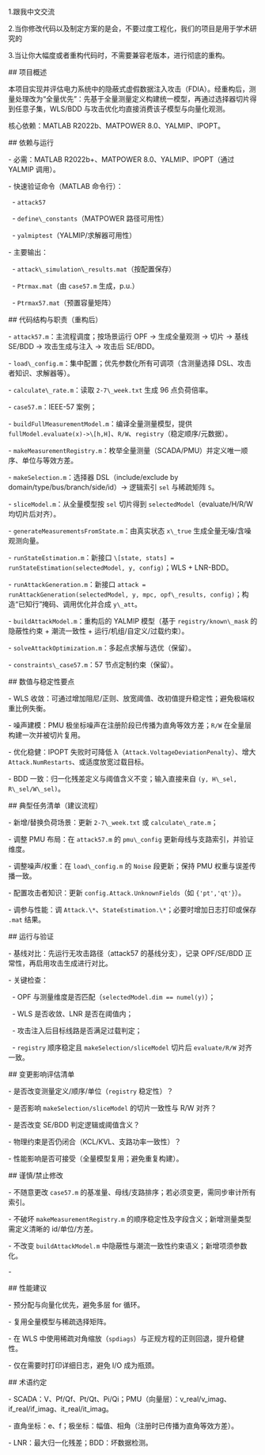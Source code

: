 1.跟我中文交流

2.当你修改代码以及制定方案的是会，不要过度工程化，我们的项目是用于学术研究的

3.当让你大幅度或者重构代码时，不需要兼容老版本，进行彻底的重构。





\## 项目概述

本项目实现并评估电力系统中的隐蔽式虚假数据注入攻击（FDIA）。经重构后，测量处理改为“全量优先”：先基于全量测量定义构建统一模型，再通过选择器切片得到任意子集，WLS/BDD 与攻击优化均直接消费该子模型与向量化观测。

核心依赖：MATLAB R2022b、MATPOWER 8.0、YALMIP、IPOPT。



\## 依赖与运行

\- 必需：MATLAB R2022b+、MATPOWER 8.0、YALMIP、IPOPT（通过 YALMIP 调用）。

\- 快速验证命令（MATLAB 命令行）：

&nbsp; - `attack57`

&nbsp; - `define\_constants`（MATPOWER 路径可用性）

&nbsp; - `yalmiptest`（YALMIP/求解器可用性）

\- 主要输出：

&nbsp; - `attack\_simulation\_results.mat`（按配置保存）

&nbsp; - `Ptrmax.mat`（由 `case57.m` 生成，p.u.）

&nbsp; - `Ptrmax57.mat`（预置容量矩阵）



\## 代码结构与职责（重构后）

\- `attack57.m`：主流程调度；按场景运行 OPF → 生成全量观测 → 切片 → 基线 SE/BDD → 攻击生成与注入 → 攻击后 SE/BDD。

\- `load\_config.m`：集中配置；优先参数化所有可调项（含测量选择 DSL、攻击者知识、求解器等）。

\- `calculate\_rate.m`：读取 `2-7\_week.txt` 生成 96 点负荷倍率。

\- `case57.m`：IEEE-57 案例；

\- `buildFullMeasurementModel.m`：编译全量测量模型，提供 `fullModel.evaluate(x)->\[h,H]`、`R/W`、`registry`（稳定顺序/元数据）。

\- `makeMeasurementRegistry.m`：枚举全量测量（SCADA/PMU）并定义唯一顺序、单位与等效方差。

\- `makeSelection.m`：选择器 DSL（include/exclude by domain/type/bus/branch/side/id）→ 逻辑索引 `sel` 与稀疏矩阵 `S`。

\- `sliceModel.m`：从全量模型按 `sel` 切片得到 `selectedModel`（evaluate/H/R/W 均切片后对齐）。

\- `generateMeasurementsFromState.m`：由真实状态 `x\_true` 生成全量无噪/含噪观测向量。

\- `runStateEstimation.m`：新接口 `\[state, stats] = runStateEstimation(selectedModel, y, config)`；WLS + LNR-BDD。

\- `runAttackGeneration.m`：新接口 `attack = runAttackGeneration(selectedModel, y, mpc, opf\_results, config)`；构造“已知行”掩码、调用优化并合成 `y\_att`。

\- `buildAttackModel.m`：重构后的 YALMIP 模型（基于 `registry/known\_mask` 的隐蔽性约束 + 潮流一致性 + 运行/机组/自定义/过载约束）。

\- `solveAttackOptimization.m`：多起点求解与选优（保留）。

\- `constraints\_case57.m`：57 节点定制约束（保留）。







\## 数值与稳定性要点

\- WLS 收敛：可通过增加阻尼/正则、放宽阈值、改初值提升稳定性；避免极端权重比例失衡。

\- 噪声建模：PMU 极坐标噪声在注册阶段已传播为直角等效方差；`R/W` 在全量层构建一次并被切片复用。

\- 优化稳健：IPOPT 失败时可降低 λ（`Attack.VoltageDeviationPenalty`）、增大 `Attack.NumRestarts`、或适度放宽过载目标。

\- BDD 一致：归一化残差定义与阈值含义不变；输入直接来自 `(y, H\_sel, R\_sel/W\_sel)`。



\## 典型任务清单（建议流程）

\- 新增/替换负荷场景：更新 `2-7\_week.txt` 或 `calculate\_rate.m`；

\- 调整 PMU 布局：在 `attack57.m` 的 `pmu\_config` 更新母线与支路索引，并验证维度。

\- 调整噪声/权重：在 `load\_config.m` 的 `Noise` 段更新；保持 PMU 权重与误差传播一致。

\- 配置攻击者知识：更新 `config.Attack.UnknownFields`（如 `{'pt','qt'}`）。

\- 调参与性能：调 `Attack.\*`、`StateEstimation.\*`；必要时增加日志打印或保存 `.mat` 结果。



\## 运行与验证

\- 基线对比：先运行无攻击路径（attack57 的基线分支），记录 OPF/SE/BDD 正常性，再启用攻击生成进行对比。

\- 关键检查：

&nbsp; - OPF 与测量维度是否匹配（`selectedModel.dim == numel(y)`）；

&nbsp; - WLS 是否收敛、LNR 是否在阈值内；

&nbsp; - 攻击注入后目标线路是否满足过载判定；

&nbsp; - `registry` 顺序稳定且 `makeSelection/sliceModel` 切片后 `evaluate/R/W` 对齐一致。





\## 变更影响评估清单

\- 是否改变测量定义/顺序/单位（`registry` 稳定性）？

\- 是否影响 `makeSelection/sliceModel` 的切片一致性与 R/W 对齐？

\- 是否改变 SE/BDD 判定逻辑或阈值含义？

\- 物理约束是否仍闭合（KCL/KVL、支路功率一致性）？

\- 性能影响是否可接受（全量模型复用；避免重复构建）。





\## 谨慎/禁止修改

\- 不随意更改 `case57.m` 的基准量、母线/支路排序；若必须变更，需同步审计所有索引。

\- 不破坏 `makeMeasurementRegistry.m` 的顺序稳定性及字段含义；新增测量类型需定义清晰的 id/单位/方差。

\- 不改变 `buildAttackModel.m` 中隐蔽性与潮流一致性约束语义；新增项须参数化。

\-



\## 性能建议

\- 预分配与向量化优先，避免多层 for 循环。

\- 复用全量模型与稀疏选择矩阵。

\- 在 WLS 中使用稀疏对角缩放（`spdiags`）与正规方程的正则回退，提升稳健性。

\- 仅在需要时打印详细日志，避免 I/O 成为瓶颈。



\## 术语约定

\- SCADA：V、Pf/Qf、Pt/Qt、Pi/Qi；PMU（向量层）：v\_real/v\_imag、if\_real/if\_imag、it\_real/it\_imag。

\- 直角坐标：e、f；极坐标：幅值、相角（注册时已传播为直角等效方差）。

\- LNR：最大归一化残差；BDD：坏数据检测。





